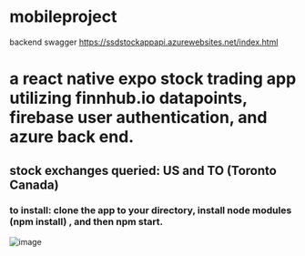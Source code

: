 # mobileproject
backend swagger https://ssdstockappapi.azurewebsites.net/index.html
# a react native expo stock trading app utilizing finnhub.io datapoints, firebase user authentication, and azure back end.
## stock exchanges queried: US and TO (Toronto Canada)
### to install: clone the app to your directory, install node modules (npm install) , and then npm start. 
![image](https://user-images.githubusercontent.com/44479260/77989833-a1b75000-72d4-11ea-8cd4-96dd56524f55.png)
